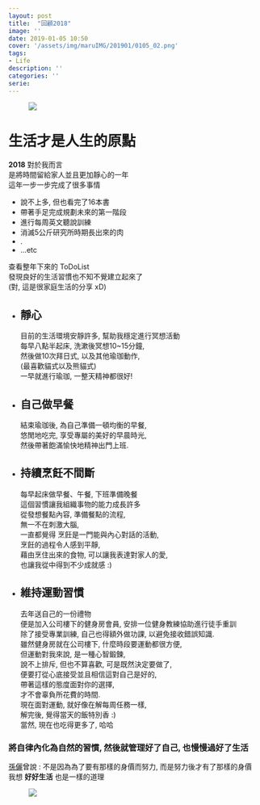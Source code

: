 ```yaml
---
layout: post
title:  "回顧2018"
image: ''
date: 2019-01-05 10:50
cover: '/assets/img/maruIMG/201901/0105_02.png'
tags:
- Life
description: ''
categories: ''
serie: 
---
```



<figure class="foto-legenda">
	<img src="{{ "/assets/img/maruIMG/201901/0105_02.png"}}">
</figure>

# 生活才是人生的原點

**2018** 對於我而言  
是將時間留給家人並且更加靜心的一年   
這年一步一步完成了很多事情  
* 說不上多, 但也看完了16本書
* 帶著手足完成規劃未來的第一階段
* 進行每周英文聽說訓練
* 消滅5公斤研究所時期長出來的肉
* .
* ...etc


查看整年下來的 ToDoList  
發現良好的生活習慣也不知不覺建立起來了  
(對, 這是很家庭生活的分享 xD)

* ## 靜心  
  目前的生活環境安靜許多,  幫助我穩定進行冥想活動  
  每早八點半起床, 洗漱後冥想10~15分鐘,  
  然後做10次拜日式, 以及其他瑜珈動作,  
  (最喜歡貓式以及熊貓式)  
  一早就進行瑜珈, 一整天精神都很好!  

* ## 自己做早餐  
    結束瑜珈後, 為自己準備一頓均衡的早餐,  
    悠閒地吃完, 享受專屬的美好的早晨時光,  
    然後帶著飽滿愉快地精神出門上班.  

* ## 持續烹飪不間斷  
  每早起床做早餐、午餐, 下班準備晚餐  
  這個習慣讓我組織事物的能力成長許多    
  從發想餐點內容, 準備餐點的流程,  
  無一不在刺激大腦,  
  一直都覺得 烹飪是一門能與內心對話的活動,  
  烹飪的過程令人感到平靜,   
  藉由烹住出來的食物, 可以讓我表達對家人的愛,  
  也讓我從中得到不少成就感 :)  

* ## 維持運動習慣  
  去年送自己的一份禮物  
  便是加入公司樓下的健身房會員, 
  安排一位健身教練協助進行徒手重訓    
  除了接受專業訓練, 自己也得額外做功課, 以避免接收錯誤知識.   
  雖然健身房就在公司樓下, 什麼時段要運動都很方便,  
  但運動對我來說, 是一種心智鍛鍊,  
  說不上排斥, 但也不算喜歡, 
  可是既然決定要做了,  
  便要打從心底接受並且相信這對自己是好的,  
  帶著這樣的態度面對你的選擇,   
  才不會辜負所花費的時間.  
  現在面對運動, 就好像在解每周任務一樣,  
  解完後, 覺得當天的飯特別香 :)  
  當然, 現在也吃得更多了, 哈哈  




### **將自律內化為自然的習慣, 然後就管理好了自己, 也慢慢過好了生活**
[孫儷](https://zh.wikipedia.org/wiki/%E5%AD%99%E4%BF%AA)曾說 : 不是因為為了要有那樣的身價而努力, 而是努力後才有了那樣的身價  
我想  **好好生活** 也是一樣的道理



<figure class="foto-legenda">
	<img src="{{ "/assets/img/maruIMG/201901/0105_00.jpg"}}">
</figure>




























